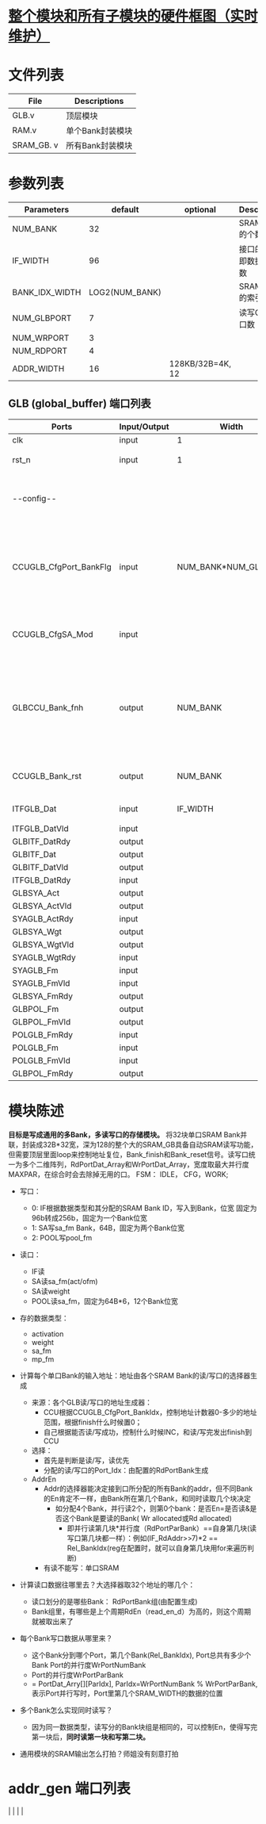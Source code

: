 # [整个模块和所有子模块的硬件框图（实时维护）](global_buffer.excalidraw)

# 文件列表
| File          | Descriptions      |
| ----          | ----              |
| GLB.v | 顶层模块        |
| RAM.v    | 单个Bank封装模块  |
| SRAM_GB. v    | 所有Bank封装模块  |


# 参数列表
| Parameters | default | optional | Descriptions |
| ---- | ---- | ---- | ---- |
| NUM_BANK | 32 |  | SRAM BANK的个数 |
| IF_WIDTH | 96 | | 接口的位宽，即数据pad个数 |
| BANK_IDX_WIDTH | LOG2(NUM_BANK) | | SRAM BANK的索引的位宽 |
| NUM_GLBPORT | 7 | |读写GLB总共口数 |
|NUM_WRPORT | 3 |
| NUM_RDPORT | 4 |
| ADDR_WIDTH | 16 | 128KB/32B=4K, 12|


## GLB (global_buffer) 端口列表
| Ports | Input/Output | Width | Descriptions |
| ---- | ---- | ---- | ---- |
| clk                   | input     | 1 | clock |
| rst_n                 | input     | 1 | reset, 低电平有效 |
| --config--            |           | | 顶层模块只分最顶层的东西，跟网络相关的，比如： |
| CCUGLB_CfgPort_BankFlg| input     | NUM_BANK*NUM_GLBPORT | 每个Port分给读/写Bank是哪些，用1表示分了，0表示未被分，其实是一个矩阵LUT查表 |
| CCUGLB_CfgSA_Mod      | input     | | 决定act, weight, sa_fm的输出位宽 |
| GLBCCU_Bank_fnh       | output    | NUM_BANK | 电平信号，表示SRAM BANK数被一次取完了，需要等待控制器装新的数据或不装，后让地址复位｜
| CCUGLB_Bank_rst       | output    | NUM_BANK | 电平信号，控制器让地址复位 |
| ITFGLB_Dat            | input     | IF_WIDTH | IF写入到SRAM的数 |
| ITFGLB_DatVld         | input     |
| GLBITF_DatRdy         | output    |
| GLBITF_Dat            | output    |
| GLBITF_DatVld         | output    |
| ITFGLB_DatRdy         | input     |
| GLBSYA_Act            | output    |
| GLBSYA_ActVld         | output    |
| SYAGLB_ActRdy         | input     |
| GLBSYA_Wgt            | output    |
| GLBSYA_WgtVld         | output    |
| SYAGLB_WgtRdy         | input     |
| SYAGLB_Fm             | input     |
| SYAGLB_FmVld          | input     |
| GLBSYA_FmRdy          | output    |
| GLBPOL_Fm             | output    |
| GLBPOL_FmVld          | output    |
| POLGLB_FmRdy          | input     |
| POLGLB_Fm             | input     |
| POLGLB_FmVld          | input     |
| GLBPOL_FmRdy          | output    |


# 模块陈述
**目标是写成通用的多Bank，多读写口的存储模块。**
将32块单口SRAM Bank并联，封装成32B*32宽，深为128的整个大的SRAM_GB具备自动SRAM读写功能，但需要顶层里面loop来控制地址复位，Bank_finish和Bank_reset信号。读写口统一为多个二维阵列，RdPortDat_Array和WrPortDat_Array，宽度取最大并行度MAXPAR，在综合时会去除掉无用的口。
FSM： IDLE， CFG，WORK;
- 写口：
    - 0: IF根据数据类型和其分配的SRAM Bank ID，写入到Bank，位宽  固定为96b转成256b，固定为一个Bank位宽
    - 1: SA写sa_fm  Bank，64B，固定为两个Bank位宽
    - 2: POOL写pool_fm
- 读口：
    - IF读
    - SA读sa_fm(act/ofm)
    - SA读weight
    - POOL读sa_fm，固定为64B*6，12个Bank位宽

- 存的数据类型：
    - activation
    - weight
    - sa_fm
    - mp_fm
  
- 计算每个单口Bank的输入地址：地址由各个SRAM Bank的读/写口的选择器生成
    - 来源：各个GLB读/写口的地址生成器：
        - CCU根据CCUGLB_CfgPort_BankIdx，控制地址计数器0-多少的地址范围，根据finish什么时候置0；
        - 自己根据能否读/写成功，控制什么时候INC，和读/写完发出finish到CCU
    - 选择：
        - 首先是判断是读/写，读优先
        - 分配的读/写口的Port_Idx：由配置的RdPortBank生成
    - AddrEn
        - Addr的选择器能决定接到口所分配的所有Bank的addr，但不同Bank的En肯定不一样，由Bank所在第几个Bank，和同时读取几个块决定
            - 如分配4个Bank，并行读2个，则第0个bank：是否En=是否读&是否这个Bank是要读的Bank( Wr allocated或Rd allocated)
                - 即并行读第几块\*并行度（RdPortParBank）==自身第几块(读写口第几块都一样）：例如(IF_RdAddr>>7)*2 == Rel_BankIdx(reg在配置时，就可以自身第几块用for来遍历判断)
        - 有读不能写：单口SRAM
- 计算读口数据往哪里去？大选择器取32个地址的哪几个：
    - 读口划分的是哪些Bank： RdPortBank组(由配置生成)
    - Bank组里，有哪些是上个周期RdEn（read_en_d）为高的，则这个周期就被取出来了
- 每个Bank写口数据从哪里来？
    - 这个Bank分到哪个Port，第几个Bank(Rel_BankIdx), Port总共有多少个Bank Port的并行度WrPortNumBank
    - Port的并行度WrPortParBank
    - = PortDat_Arry[][ParIdx], ParIdx=WrPortNumBank % WrPortParBank, 表示Port并行写时，Port里第几个SRAM_WIDTH的数据的位置
- 多个Bank怎么实现同时读写？
    - 因为同一数据类型，读写分的Bank块组是相同的，可以控制En，使得写完第一块后，**同时读第一块和写第二块。**
- 通用模块的SRAM输出怎么打拍？师姐没有刻意打拍

# addr_gen 端口列表
| | | |


 


